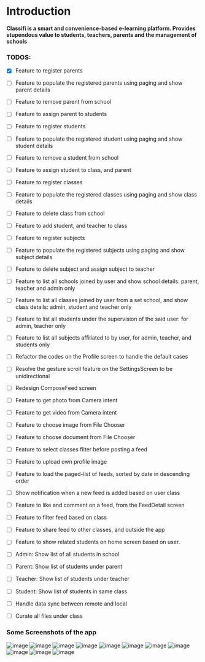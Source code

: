 # Introduction 
**Classifi is a smart and convenience-based e-learning platform. Provides stupendous value to students, 
teachers, parents and the management of schools**



### TODOS: 
- [x] Feature to register parents 
- [ ] Feature to populate the registered parents using paging and show parent details
- [ ] Feature to remove parent from school
- [ ] Feature to assign parent to students
- [ ] Feature to register students 
- [ ] Feature to populate the registered student using paging and show student details
- [ ] Feature to remove a student from school 
- [ ] Feature to assign student to class, and parent 
- [ ] Feature to register classes 
- [ ] Feature to populate the registered classes using paging and show class details 
- [ ] Feature to delete class from school
- [ ] Feature to add student, and teacher to class 
- [ ] Feature to register subjects 
- [ ] Feature to populate the registered subjects using paging and show subject details 
- [ ] Feature to delete subject and assign subject to teacher
- [ ] Feature to list all schools joined by user and show school details: parent, teacher and admin only 
- [ ] Feature to list all classes joined by user from a set school, and show class details: admin, student and teacher only 
- [ ] Feature to list all students under the supervision of the said user: for admin, teacher only 
- [ ] Feature to list all subjects affiliated to by user, for admin, teacher, and students only
- [ ] Refactor the codes on the Profile screen to handle the default cases
- [ ] Resolve the gesture scroll feature on the SettingsScreen to be unidirectional 
- [ ] Redesign ComposeFeed screen
- [ ] Feature to get photo from Camera intent 
- [ ] Feature to get video from Camera intent 
- [ ] Feature to choose image from File Chooser 
- [ ] Feature to choose document from File Chooser 
- [ ] Feature to select classes filter before posting a feed 
- [ ] Feature to upload own profile image
- [ ] Feature to load the paged-list of feeds, sorted by date in descending order 
- [ ] Show notification when a new feed is added based on user class 
- [ ] Feature to like and comment on a feed, from the FeedDetail screen 
- [ ] Feature to filter feed based on class
- [ ] Feature to share feed to other classes, and outside the app
- [ ] Feature to show related students on home screen based on user. 
- [ ] Admin: Show list of all students in school
- [ ] Parent: Show list of students under parent 
- [ ] Teacher: Show list of students under teacher 
- [ ] Student: Show list of students in same class 
- [ ] Handle data sync between remote and local 
- [ ] Curate all files under class



### Some Screenshots of the app

![image](screenshots/Screenshot_20230421-233220.png)
![image](screenshots/Screenshot_20230421-233227.png)
![image](screenshots/Screenshot_20230421-225331.png)
![image](screenshots/Screenshot_20230421-225344.png)
![image](screenshots/Screenshot_20230421-225425.png)
![image](screenshots/Screenshot_20230421-225430.png)
![image](screenshots/Screenshot_20230421-225439.png)
![image](screenshots/Screenshot_20230421-225525.png)
![image](screenshots/Screenshot_20230421-225535.png)
![image](screenshots/Screenshot_20230421-225548.png)
![image](screenshots/Screenshot_20230421-225617.png)
